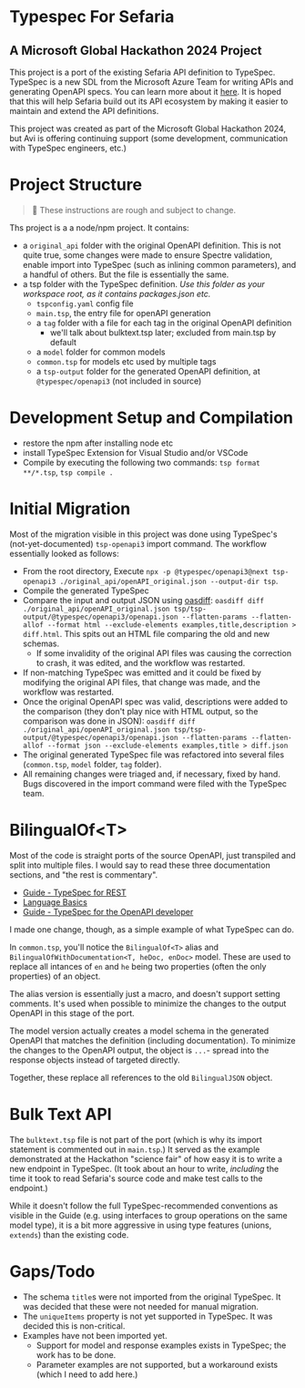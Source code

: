 # Typespec For Sefaria
## A Microsoft Global Hackathon 2024 Project

This project is a port of the existing Sefaria API definition to TypeSpec. TypeSpec is a new SDL from the Microsoft Azure Team for writing APIs and generating OpenAPI specs. You can learn more about it [here](https://typespec.io/). It is hoped that this will help Sefaria build out its API ecosystem by making it easier to maintain and extend the API definitions.

This project was created as part of the Microsoft Global Hackathon 2024, but Avi is offering continuing support (some development, communication with TypeSpec engineers, etc.)

# Project Structure

> 🚧 These instructions are rough and subject to change.

Ths project is a a node/npm project. It contains:
- a `original_api` folder with the original OpenAPI definition. This is not quite true, some changes were made to ensure Spectre validation, enable import into TypeSpec (such as inlining common parameters), and a handful of others. But the file is essentially the same.
- a tsp folder with the TypeSpec definition. _Use this folder as your workspace root, as it contains packages.json etc._
    - `tspconfig.yaml` config file
    - `main.tsp`, the entry file for openAPI generation
	- a `tag` folder with a file for each tag in the original OpenAPI definition
      - we'll talk about bulktext.tsp later; excluded from main.tsp by default
    - a `model` folder for common models
    - `common.tsp` for models etc used by multiple tags
    - a `tsp-output` folder for the generated OpenAPI definition, at `@typespec/openapi3` (not included in source)

# Development Setup and Compilation

- restore the npm after installing node etc
- install TypeSpec Extension for Visual Studio and/or VSCode
- Compile by executing the following two commands: `tsp format **/*.tsp`, `tsp compile .`

# Initial Migration
Most of the migration visible in this project was done using TypeSpec's (not-yet-documented) `tsp-openapi3` import command. The workflow essentially looked as follows:
- From the root directory, Execute `npx -p @typespec/openapi3@next tsp-openapi3 ./original_api/openAPI_original.json --output-dir tsp`.
- Compile the generated TypeSpec
- Compare the input and output JSON using [oasdiff](https://www.oasdiff.com/): `oasdiff diff ./original_api/openAPI_original.json tsp/tsp-output/@typespec/openapi3/openapi.json --flatten-params --flatten-allof --format html --exclude-elements examples,title,description > diff.html`. This spits out an HTML file comparing the old and new schemas.
  - If some invalidity of the original API files was causing the correction to crash, it was edited, and the workflow was restarted.
- If non-matching TypeSpec was emitted and it could be fixed by modifying the original API files, that change was made, and the workflow was restarted.
- Once the original OpenAPI spec was valid, descriptions were added to the comparison (they don't play nice with HTML output, so the comparison was done in JSON): `oasdiff diff ./original_api/openAPI_original.json tsp/tsp-output/@typespec/openapi3/openapi.json --flatten-params --flatten-allof --format json --exclude-elements examples,title > diff.json`
- The original generated TypeSpec file was refactored into several files (`common.tsp`, `model` folder, `tag` folder).
- All remaining changes were triaged and, if necessary, fixed by hand. Bugs discovered in the import command were filed with the TypeSpec team.

# BilingualOf\<T\>
Most of the code is straight ports of the source OpenAPI, just transpiled and split into multiple files. I would say to read these three documentation sections, and "the rest is commentary".

- [Guide - TypeSpec for REST](https://typespec.io/docs/next/getting-started/getting-started-rest/01-setup-basic-syntax)
- [Language Basics](https://typespec.io/docs/next/language-basics/overview)
- [Guide - TypeSpec for the OpenAPI developer](https://typespec.io/docs/next/getting-started/typespec-for-openapi-dev)


I made one change, though, as a simple example of what TypeSpec can do.

In `common.tsp`, you'll notice the `BilingualOf<T>` alias and `BilingualOfWithDocumentation<T, heDoc, enDoc>` model. These are used to replace all intances of `en` and `he` being two properties (often the only properties) of an object.

The alias version is essentially just a macro, and doesn't support setting comments. It's used when possible to minimize the changes to the output OpenAPI in this stage of the port.

The model version actually creates a model schema in the generated OpenAPI that matches the definition (including documentation). To minimize the changes to the OpenAPI output, the object is `...`- spread into the response objects instead of targeted directly.

Together, these replace all references to the old `BilingualJSON` object.

# Bulk Text API
The `bulktext.tsp` file is not part of the port (which is why its import statement is commented out in `main.tsp`.) It served as the example demonstrated at the Hackathon "science fair" of how easy it is to write a new endpoint in TypeSpec. (It took about an hour to write, _including_ the time it took to read Sefaria's source code and make test calls to the endpoint.)

While it doesn't follow the full TypeSpec-recommended conventions as visible in the Guide (e.g. using interfaces to group operations on the same model type), it is a bit more aggressive in using type features (unions, `extends`) than the existing code.

# Gaps/Todo
- The schema `title`s were not imported from the original TypeSpec. It was decided that these were not needed for manual migration.
- The `uniqueItems` property is not yet supported in TypeSpec. It was decided this is non-critical.
- Examples have not been imported yet.
  - Support for model and response examples exists in TypeSpec; the work has to be done.
  - Parameter examples are not supported, but a workaround exists (which I need to add here.)